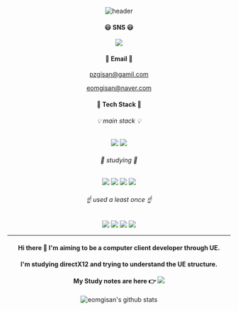 
<div align="center">
  
![header](https://capsule-render.vercel.app/api?type=wave&color=auto&height=300&section=header&text=Welcome&fontSize=70&desc=gisan's%20github)

#### 😃 SNS 😃

 <a href="https://www.instagram.com/jjumbak_nabi/" target="_blank"><img src="https://img.shields.io/badge/instagram-ff69b4?style=flat-square&logo=instagram&logoColor=white"/></a>

#### 📧 Email 📧

pzgisan@gamil.com
 
eomgisan@naver.com

#### 💪 Tech Stack 💪
###### 💡 main stack 💡

<img src="https://img.shields.io/badge/C++-blueviolet?style=for-the-badge&logo=cplusplus&logoColor=white">  <img src="https://img.shields.io/badge/C-blue?style=for-the-badge&logo=c&logoColor=white">  


###### 📖 studying 📖

<img src="https://img.shields.io/badge/DirectX12-orange?style=flat-square&logo=&logoColor=white"/>  <img src="https://img.shields.io/badge/openGL-red?style=flat-square&logo=&logoColor=white"/>  <img src="https://img.shields.io/badge/WinApi-orange?style=flat-square&logo=Windows&logoColor=white"/>  <img src="https://img.shields.io/badge/UE-black?style=flat-square&logo=UnrealEngine&logoColor=white"/>


###### ☝ used a least once ☝

<img src="https://img.shields.io/badge/Unity-lightgray?style=for-the-badge&logo=Unity&logoColor=black">  <img src="https://img.shields.io/badge/LINUX-blue?style=for-the-badge&logo=Linux&logoColor=black">  <img src="https://img.shields.io/badge/Android-3DDC84?style=for-the-badge&logo=Android&logoColor=white">  <img src="https://img.shields.io/badge/Python-yellow?style=for-the-badge&logo=Python&logoColor=white">


---


#### Hi there 👋 I'm aiming to be a computer client developer through UE.
#### I'm studying directX12 and trying to understand the UE structure.
#### My Study notes are here  👉  <a href="https://buttercup-enthusiasm-95e.notion.site/89097266c0f649a2a9365cb64b4408ae?v=21fa1a2fab0f4a18812dff9259579a14" target="_blank"><img src="https://img.shields.io/badge/notion-9cf?style=flat-square&logo=notion&logoColor=black"/></a>


![eomgisan's github stats](https://github-readme-stats.vercel.app/api?username=eomgisan&show_icons=true)
</div>

